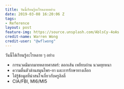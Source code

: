 ```yaml
---
title: วันนี้เรียนรู้อะไรหลายอย่าง
date: 2019-03-08 16:20:06 Z
tags:
- Reference
layout: post
feature-img: https://source.unsplash.com/AblsCy-4oAs
credit-name: Warren Wong
credit-user: "@wflwong"
---
```


วันนี้ได้เรียนรู้อะไรหลาย ๆ อย่าง

- การนวดมีมากมายหลายศาสตร์: ตอกเส้น เหยียบถ่าน นวดทุยหนา
- ความตื่นตัวด้านสมุนไพร-ยา และการรักษาทางเลือก
- ได้รู้ข้อมูลที่น่าสนใจเกี่ยวกับครูลิลลี่
- CIA/FBI, MI6/MI5

